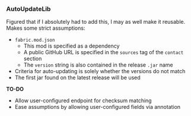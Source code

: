 ### AutoUpdateLib
Figured that if I absolutely had to add this, I may as well make it reusable. 
Makes some strict assumptions:
- `fabric.mod.json`
  - This mod is specified as a dependency
  - A public GitHub URL is specified in the `sources` tag of the `contact` section
  - The `version` string is also contained in the release `.jar` name
- Criteria for auto-updating is solely whether the versions do not match
- The first jar found on the latest release will be used

**TO-DO**
- Allow user-configured endpoint for checksum matching
- Ease assumptions by allowing user-configured fields via annotation